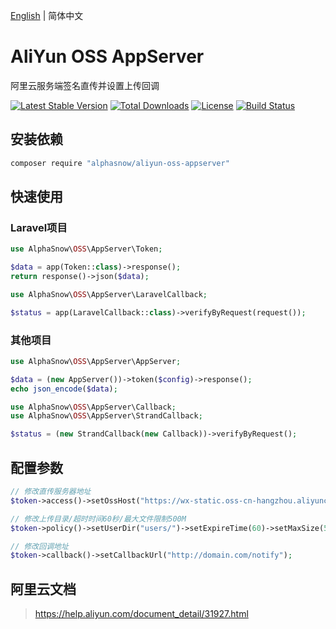 [English](README.md) | 简体中文  

# AliYun OSS AppServer
阿里云服务端签名直传并设置上传回调

[![Latest Stable Version](https://poser.pugx.org/alphasnow/aliyun-oss-appserver/v/stable)](https://packagist.org/packages/alphasnow/aliyun-oss-appserver)
[![Total Downloads](https://poser.pugx.org/alphasnow/aliyun-oss-appserver/downloads)](https://packagist.org/packages/alphasnow/aliyun-oss-appserver)
[![License](https://poser.pugx.org/alphasnow/aliyun-oss-appserver/license)](https://packagist.org/packages/alphasnow/aliyun-oss-appserver)
[![Build Status](https://github.com/alphasnow/aliyun-oss-appserver/workflows/CI/badge.svg)](https://github.com/alphasnow/aliyun-oss-appserver/actions)

## 安装依赖
```bash
composer require "alphasnow/aliyun-oss-appserver"
```

## 快速使用
### Laravel项目
```php
use AlphaSnow\OSS\AppServer\Token;

$data = app(Token::class)->response();
return response()->json($data);
```
```php
use AlphaSnow\OSS\AppServer\LaravelCallback;

$status = app(LaravelCallback::class)->verifyByRequest(request());
```

### 其他项目
```php
use AlphaSnow\OSS\AppServer\AppServer;

$data = (new AppServer())->token($config)->response();
echo json_encode($data);
```
```php
use AlphaSnow\OSS\AppServer\Callback;
use AlphaSnow\OSS\AppServer\StrandCallback;

$status = (new StrandCallback(new Callback))->verifyByRequest();
```

## 配置参数
```php
// 修改直传服务器地址
$token->access()->setOssHost("https://wx-static.oss-cn-hangzhou.aliyuncs.com");

// 修改上传目录/超时时间60秒/最大文件限制500M
$token->policy()->setUserDir("users/")->setExpireTime(60)->setMaxSize(500*1024*1024);

// 修改回调地址
$token->callback()->setCallbackUrl("http://domain.com/notify");
```

## 阿里云文档
> https://help.aliyun.com/document_detail/31927.html